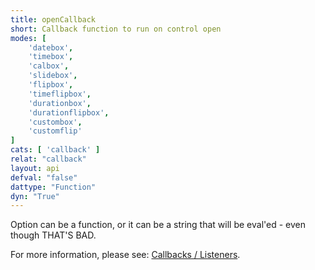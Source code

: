 ```yaml
---
title: openCallback
short: Callback function to run on control open
modes: [
	'datebox',
	'timebox',
	'calbox',
	'slidebox',
	'flipbox',
	'timeflipbox',
	'durationbox',
	'durationflipbox',
	'custombox',
	'customflip'
]
cats: [ 'callback' ]
relat: "callback"
layout: api
defval: "false"
dattype: "Function"
dyn: "True"
---
```


Option can be a function, or it can be a string that will be eval'ed - even though
THAT'S BAD.

For more information, please see: [Callbacks / Listeners]({{site.basesite}}doc/6-1-callback/).



